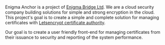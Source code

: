 
Enigma Anchor is a project of [Enigma Bridge Ltd](https://enigmabridge.com). We are a cloud security company building solutions for simple and strong encryption in the cloud. This project's goal is to create a simple and complete solution for managing certificates with [Letsencrypt certificate authority](https://letsencrypt.org/).

Our goal is to create a user friendly front-end for managing certificates from their issuance to security and reporting of the system performance. 

